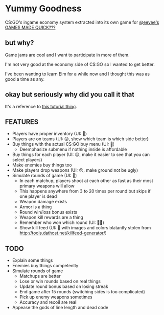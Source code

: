 # Yummy Goodness
CS:GO's ingame economy system extracted into its own game for [@eevee's GAMES MADE QUICK???](https://itch.io/jam/games-made-quick)

## but why?
Game jams are cool and I want to participate in more of them.

I'm not very good at the economy side of CS:GO so I wanted to get better.

I've been wanting to learn Elm for a while now and I thought this was as good a time as any.

## okay but seriously why did you call it that
It's a reference to [this tutorial thing](https://youtu.be/DpXtRbggpQM?t=4m40s).

## FEATURES

- Players have proper inventory (UI: 🙂)
- Players are on teams (UI: 😐, show which team is which side better)
- Buy things with the actual CS:GO buy menu (UI: 🙂)
    - Deemphasize submenu if nothing inside is affordable
- Buy things for each player (UI: 😐, make it easier to see that you can select players)
- Make enemies buy things too
- Make players drop weapons (UI: ☹️, make ground not be ugly)
- Simulate rounds of game (UI: 🙂)
    - In each matchup, players shoot at each other as fast as their most primary weapons will allow
    - This happens anywhere from 3 to 20 times per round but skips if one player is dead
    - Weapon damage exists
    - Armor is a thing
    - Round win/loss bonus exists
    - Weapon kill rewards are a thing
    - Remember who won which round (UI: 🙂🙂)
    - Show kill feed (UI: 🙂 with images and colors blatantly stolen from http://tools.dathost.net/killfeed-generator/)

## TODO

- Explain some things
- Enemies buy things competently
- Simulate rounds of game
    - Matchups are better
    - Lose or win rounds based on real things
    - Update round bonus based on losing streak
    - End game after 15 rounds (switching sides is too complicated)
    - Pick up enemy weapons sometimes
    - Accuracy and recoil are real
- Appease the gods of line length and dead code
